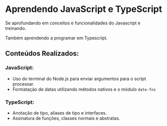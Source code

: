 # Aprendendo JavaScript e TypeScript

Se aprofundando em conceitos e funcionalidades do Javascript e treinando.

Também aprendendo a programar em Typescript.

## Conteúdos Realizados:
### JavaScript:
* Uso do terminal do Node.js para enviar argumentos para o script processar.
* Formatação de datas utilizando métodos nativos e o módulo ``date-fns``

### TypeScript:
* Anotação de tipo, aliases de tipo e interfaces.
* Assinatura de funções, classes normais e abstratas.